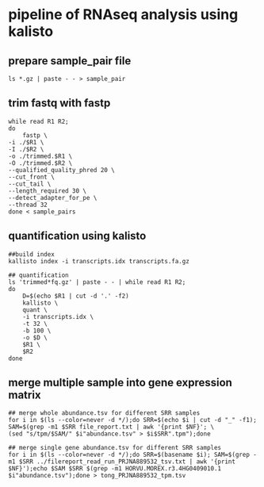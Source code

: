 # pipeline of RNAseq analysis using kalisto

## prepare sample_pair file
```
ls *.gz | paste - - > sample_pair
```

## trim fastq with fastp
```
while read R1 R2;
do
	fastp \
-i ./$R1 \
-I ./$R2 \
-o ./trimmed.$R1 \
-O ./trimmed.$R2 \
--qualified_quality_phred 20 \
--cut_front \
--cut_tail \
--length_required 30 \
--detect_adapter_for_pe \
--thread 32
done < sample_pairs
```
## quantification using kalisto
```
##build index
kallisto index -i transcripts.idx transcripts.fa.gz

## quantification
ls 'trimmed*fq.gz' | paste - - | while read R1 R2;
do
	D=$(echo $R1 | cut -d '.' -f2)
	kallisto \
	quant \
	-i transcripts.idx \
	-t 32 \
	-b 100 \
	-o $D \
	$R1 \
	$R2
done
```
## merge multiple sample into gene expression matrix
```
## merge whole abundance.tsv for different SRR samples
for i in $(ls --color=never -d */);do SRR=$(echo $i | cut -d "_" -f1); SAM=$(grep -m1 $SRR file_report.txt | awk '{print $NF}'; \
(sed "s/tpm/$SAM/" $i"abundance.tsv" > $i$SRR".tpm");done

## merge single gene abundance.tsv for different SRR samples
for i in $(ls --color=never -d */);do SRR=$(basename $i); SAM=$(grep -m1 $SRR ../filereport_read_run_PRJNA889532_tsv.txt | awk '{print
$NF}');echo $SAM $SRR $(grep -m1 HORVU.MOREX.r3.4HG0409010.1 $i"abundance.tsv");done > tong_PRJNA889532_tpm.tsv
```
